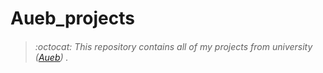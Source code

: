 # Aueb_projects
> ###### :octocat: This repository contains all of my projects from university ([Aueb](https://www.aueb.gr/)) .

